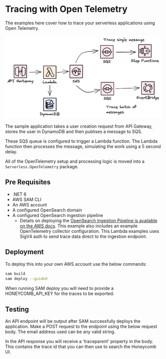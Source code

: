 # Tracing with Open Telemetry

The examples here cover how to trace your serverless applications using Open Telemetry.

![](../../image/sqs-o11y.png)

The sample application takes a user creation request from API Gateway, stores the user in DynamoDB and then publises a message to SQS.

These SQS queue is configured to trigger a Lambda function. The Lambda function then processes the message, simulating the work using a 5 second delay.

All of the OpenTelemetry setup and processing logic is moved into a `Serverless.OpenTelemetry` package.

## Pre Requisites
- .NET 6
- AWS SAM CLI
- An AWS account
- A configured OpenSearch domain
- A configured OpenSearch ingestion pipeline
  - Details on deploying the [OpenSearch Ingestion Pipeline is available on the AWS docs](https://docs.aws.amazon.com/opensearch-service/latest/developerguide/configure-client-otel.html). This example also includes an example OpenTelemetry collector configuration. This Lambda examples uses SigV4 auth to send trace data direct to the ingestion endpoint.

## Deployment

To deploy this into your own AWS account use the below commands:

``` bash
sam build
sam deploy --guided
```

When running SAM deploy you will need to provide a HONEYCOMB_API_KEY for the traces to be exported.

## Testing

An API endpoint will be output after SAM successfully deploys the application. Make a POST request to the endpoint using the below request body. The email address used can be any valid string.

In the API response you will receive a 'traceparent' property in the body. This contains the trace id that you can then use to search the Honeycomb UI. 